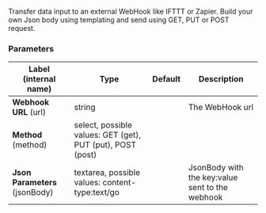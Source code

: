 
 Transfer data input to an external WebHook like IFTTT or Zapier. Build your own Json body using templating and send using GET, PUT or POST request.

### Parameters
|Label (internal name)|Type|Default|Description|
|---|---|---|---|
|**Webhook URL** (url)|string|<no value>|The WebHook url|
|**Method** (method)|select, possible values: GET (get), PUT (put), POST (post)|<no value>||
|**Json Parameters** (jsonBody)|textarea, possible values: content-type:text/go|<no value>|JsonBody with the key:value sent to the webhook|





